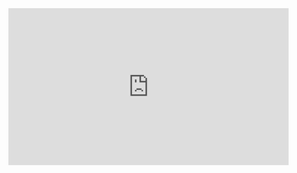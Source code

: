 <iframe width="560" height="315" src="https://www.youtube.com/watch?v=4gVWcdsBqto" frameborder="0" allow="accelerometer; autoplay; clipboard-write; encrypted-media; gyroscope; picture-in-picture" allowfullscreen></iframe>
